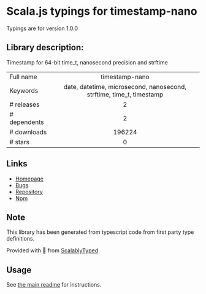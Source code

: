 
# Scala.js typings for timestamp-nano

Typings are for version 1.0.0

## Library description:
Timestamp for 64-bit time_t, nanosecond precision and strftime

|                    |                 |
| ------------------ | :-------------: |
| Full name          | timestamp-nano |
| Keywords           | date, datetime, microsecond, nanosecond, strftime, time_t, timestamp |
| # releases         | 2 |
| # dependents       | 2 |
| # downloads        | 196224 |
| # stars            | 0 |

## Links
- [Homepage](https://github.com/kawanet/timestamp-nano#readme)
- [Bugs](https://github.com/kawanet/timestamp-nano/issues)
- [Repository](https://github.com/kawanet/timestamp-nano)
- [Npm](https://www.npmjs.com/package/timestamp-nano)
    


## Note
This library has been generated from typescript code from first party type definitions.

Provided with :purple_heart: from [ScalablyTyped](https://github.com/oyvindberg/ScalablyTyped)

## Usage
See [the main readme](../../readme.md) for instructions.


